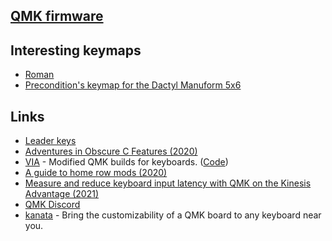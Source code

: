 ## [QMK firmware](https://github.com/qmk/qmk_firmware)

## Interesting keymaps

- [Roman](https://github.com/rvolosatovs/qmk_firmware/tree/master/keyboards/planck/keymaps/rvolosatovs)
- [Precondition's keymap for the Dactyl Manuform 5x6](https://github.com/precondition/dactyl-manuform-keymap)

## Links

- [Leader keys](https://docs.qmk.fm/#/feature_leader_key)
- [Adventures in Obscure C Features (2020)](https://blog.gboards.ca/2020/02/adventures-in-obscure-c-features-2020.html)
- [VIA](https://caniusevia.com/) - Modified QMK builds for keyboards. ([Code](https://github.com/the-via))
- [A guide to home row mods (2020)](https://precondition.github.io/home-row-mods)
- [Measure and reduce keyboard input latency with QMK on the Kinesis Advantage (2021)](https://michael.stapelberg.ch/posts/2021-05-08-keyboard-input-latency-qmk-kinesis/)
- [QMK Discord](https://discord.com/invite/mthbPUc)
- [kanata](https://github.com/jtroo/kanata) - Bring the customizability of a QMK board to any keyboard near you.

